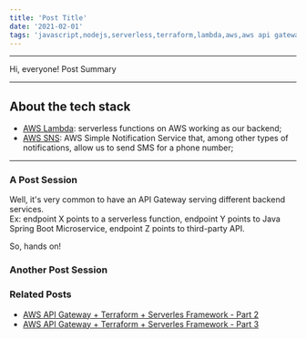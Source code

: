 ```yaml
---
title: 'Post Title'
date: '2021-02-01'
tags: 'javascript,nodejs,serverless,terraform,lambda,aws,aws api gateway,rest'
---
```


---
Hi, everyone!
Post Summary

---

## About the tech stack
- [AWS Lambda](https://aws.amazon.com/lambda/): serverless functions on AWS working as our backend;
- [AWS SNS](https://aws.amazon.com/sns/): AWS Simple Notification Service that, among other types of notifications, allow us to send SMS for a phone number;

---

### A Post Session
Well, it's very common to have an API Gateway serving different backend services.  
Ex: endpoint X points to a serverless function, endpoint Y points to Java Spring Boot Microservice, endpoint Z points to third-party API.  

So, hands on!

### Another Post Session


### Related Posts
- <a href="../posts/hands-on-aws-agw-terraform-sls-framework-part-2">AWS API Gateway + Terraform + Serverles Framework - Part 2</a>  
- <a href="../posts/hands-on-aws-agw-terraform-sls-framework-part-3">AWS API Gateway + Terraform + Serverles Framework - Part 3</a>
